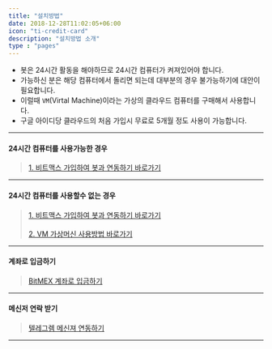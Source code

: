 ```yaml
---
title: "설치방법"
date: 2018-12-28T11:02:05+06:00
icon: "ti-credit-card"
description: "설치방법 소개"
type : "pages"
---
```



- 봇은 24시간 활동을 해야하므로 24시간 컴퓨터가 켜져있어야 합니다. </br>
- 가능하신 분은 해당 컴퓨터에서 돌리면 되는데 대부분의 경우 불가능하기에 대안이 필요합니다.</br>
- 이럴때 `VM`(Virtal Machine)이라는 가상의 클라우드 컴퓨터를 구매해서 사용합니다. </br>
- 구글 아이디당 클라우드의 처음 가입시 무료로 5개월 정도 사용이 가능합니다.

---

#### 24시간 컴퓨터를 사용가능한 경우

>[1. 비트맥스 가입하여 봇과 연동하기 바로가기](/2_how_to_install/1/)</br>

---

#### 24시간 컴퓨터를 사용할수 없는 경우

>[1. 비트맥스 가입하여 봇과 연동하기 바로가기](/2_how_to_install/1/)</br></br>
>[2. VM 가상머신 사용방법 바로가기](/2_how_to_install/2/)</br>

---

#### 계좌로 입금하기

>[BitMEX 계좌로 입금하기](/2_how_to_install/4_income/)


---

#### 메신저 연락 받기

>[텔레그렘 메신져 연동하기](/2_how_to_install/3_telegram/)


---